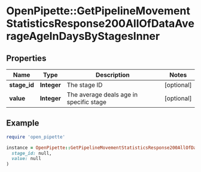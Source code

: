 # OpenPipette::GetPipelineMovementStatisticsResponse200AllOfDataAverageAgeInDaysByStagesInner

## Properties

| Name | Type | Description | Notes |
| ---- | ---- | ----------- | ----- |
| **stage_id** | **Integer** | The stage ID | [optional] |
| **value** | **Integer** | The average deals age in specific stage | [optional] |

## Example

```ruby
require 'open_pipette'

instance = OpenPipette::GetPipelineMovementStatisticsResponse200AllOfDataAverageAgeInDaysByStagesInner.new(
  stage_id: null,
  value: null
)
```

